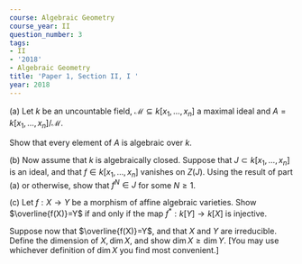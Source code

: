 ```yaml
---
course: Algebraic Geometry
course_year: II
question_number: 3
tags:
- II
- '2018'
- Algebraic Geometry
title: 'Paper 1, Section II, I '
year: 2018
---
```




(a) Let $k$ be an uncountable field, $\mathcal{M} \subseteq k\left[x_{1}, \ldots, x_{n}\right]$ a maximal ideal and $A=k\left[x_{1}, \ldots, x_{n}\right] / \mathcal{M} .$

Show that every element of $A$ is algebraic over $k$.

(b) Now assume that $k$ is algebraically closed. Suppose that $J \subset k\left[x_{1}, \ldots, x_{n}\right]$ is an ideal, and that $f \in k\left[x_{1}, \ldots, x_{n}\right]$ vanishes on $Z(J)$. Using the result of part (a) or otherwise, show that $f^{N} \in J$ for some $N \geqslant 1$.

(c) Let $f: X \rightarrow Y$ be a morphism of affine algebraic varieties. Show $\overline{f(X)}=Y$ if and only if the map $f^{*}: k[Y] \rightarrow k[X]$ is injective.

Suppose now that $\overline{f(X)}=Y$, and that $X$ and $Y$ are irreducible. Define the dimension of $X, \operatorname{dim} X$, and show $\operatorname{dim} X \geqslant \operatorname{dim} Y$. [You may use whichever definition of $\operatorname{dim} X$ you find most convenient.]